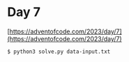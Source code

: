 # Day 7

[https://adventofcode.com/2023/day/7](https://adventofcode.com/2023/day/7)

```
$ python3 solve.py data-input.txt
``````